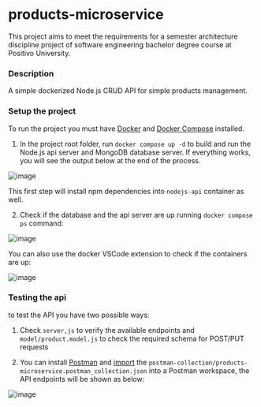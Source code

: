 # products-microservice

This project aims to meet the requirements for a semester architecture discipline project of software engineering bachelor degree course at Positivo University.

### Description

A simple dockerized Node.js CRUD API for simple products management.

### Setup the project

To run the project you must have [Docker](https://docs.docker.com/engine/install/) and [Docker Compose](https://docs.docker.com/compose/install/) installed.

1) In the project root folder, run `docker compose up -d` to build and run the Node.js api server and MongoDB database server. 
  If everything works, you will see the output below at the end of the process.

![image](https://user-images.githubusercontent.com/63257275/196007322-53c5cf59-7e30-43d9-b932-023f85f43ed7.png)

This first step will install npm dependencies into `nodejs-api` container as well.

2) Check if the database and the api server are up running `docker compose ps` command:

![image](https://user-images.githubusercontent.com/63257275/196007495-4a3c5573-5093-4980-afd3-74d705091a69.png)

You can also use the docker VSCode extension to check if the containers are up:

![image](https://user-images.githubusercontent.com/63257275/196007698-6f2a4f62-ba31-4516-8eeb-9961c9eace61.png)

### Testing the api

to test the API you have two possible ways:

1) Check `server,js` to verify the available endpoints and `model/product.model.js` to check the required schema for POST/PUT requests

2) You can install [Postman](https://www.postman.com/downloads/) and [import](https://learning.postman.com/docs/getting-started/importing-and-exporting-data/#importing-data-into-postman) the `postman-collection/products-microservice.postman_collection.json` into a Postman workspace, the API endpoints will be shown as below:

![image](https://user-images.githubusercontent.com/63257275/196007904-9af1f963-8bb7-484c-aca5-f6b75b47d0ba.png)
